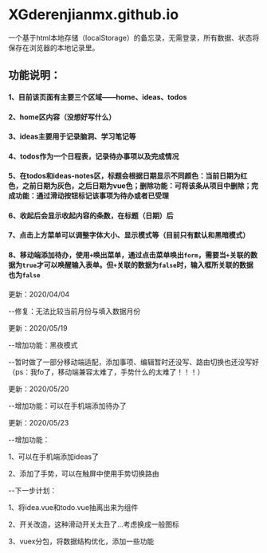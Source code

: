 # XGderenjianmx.github.io

一个基于html本地存储（localStorage）的备忘录，无需登录，所有数据、状态将保存在浏览器的本地记录里。

## 功能说明：

#### 1、目前该页面有主要三个区域——home、ideas、todos

#### 2、home区内容（没想好写什么）

#### 3、ideas主要用于记录脑洞、学习笔记等

#### 4、todos作为一个日程表，记录待办事项以及完成情况

#### 5、在todos和ideas-notes区，标题会根据日期显示不同颜色：当前日期为红色，之前日期为灰色，之后日期为vue色；删除功能：可将该条从项目中删除；完成功能：通过滑动按钮标记该事项为待办或者已受理

#### 6、收起后会显示收起内容的条数，在标题（日期）后

#### 7、点击上方菜单可以调整字体大小、显示模式等（目前只有默认和黑暗模式）

#### 8、移动端添加待办，使用`+`唤出菜单，通过点击菜单唤出`form`，需要当`+`关联的数据为`true`才可以唤醒输入表单。但`+`关联的数据为`false`时，输入框所关联的数据也为`false`

更新：2020/04/04

--修复：无法比较当前月份与填入数据月份

更新：2020/05/19

--增加功能：黑夜模式

--暂时做了一部分移动端适配，添加事项、编辑暂时还没写、路由切换也还没写好（ps：我fo了，移动端兼容太难了，手势什么的太难了！！！）

更新：2020/05/20

--增加功能：可以在手机端添加待办了

更新：2020/05/23

--增加功能：

1、可以在手机端添加ideas了

2、添加了手势，可以在触屏中使用手势切换路由

--下一步计划：

1、将idea.vue和todo.vue抽离出来为组件

2、开关改造，这种滑动开关太丑了...考虑换成一般图标

3、vuex分包，将数据结构优化，添加一些功能